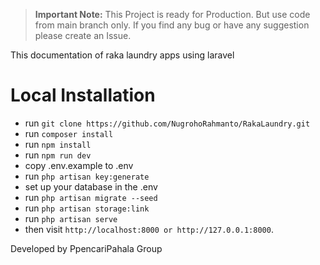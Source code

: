 > **Important Note:** This Project is ready for Production. But use code from main branch only. If you find any bug or have any suggestion please create an Issue.

This documentation of raka laundry apps using laravel

# Local Installation

- run `` git clone https://github.com/NugrohoRahmanto/RakaLaundry.git ``
- run `` composer install `` 
- run `` npm install ``
- run `` npm run dev ``
- copy .env.example to .env
- run `` php artisan key:generate ``
- set up your database in the .env
- run `` php artisan migrate --seed ``
- run `` php artisan storage:link ``
- run `` php artisan serve ``
- then visit `` http://localhost:8000 or http://127.0.0.1:8000 ``.

Developed by PpencariPahala Group
